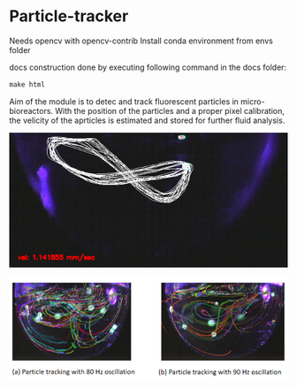 # Particle-tracker

Needs opencv with opencv-contrib
Install conda environment from envs folder


docs construction done by executing following command in the docs folder:

```python
make html
```
Aim of the module is to detec and track fluorescent particles in micro-bioreactors.
With the position of the particles and a proper pixel calibration, the velicity of the aprticles is estimated and stored for further fluid analysis.

![img1](/images/spiral.png)

![img2](/images/multiple_particles.png)
